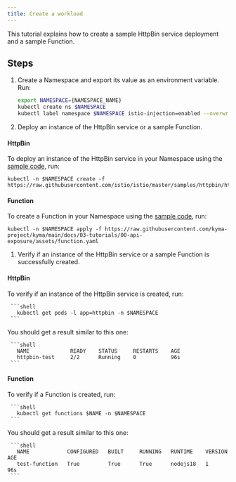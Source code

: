 ```yaml
---
title: Create a workload
---
```


This tutorial explains how to create a sample HttpBin service deployment and a sample Function.

## Steps

1. Create a Namespace and export its value as an environment variable. Run:

   ```bash
   export NAMESPACE={NAMESPACE_NAME}
   kubectl create ns $NAMESPACE
   kubectl label namespace $NAMESPACE istio-injection=enabled --overwrite
   ```
2. Deploy an instance of the HttpBin service or a sample Function.

<!-- tabs:start -->

#### **HttpBin**

   To deploy an instance of the HttpBin service in your Namespace using the [sample code](https://raw.githubusercontent.com/istio/istio/master/samples/httpbin/httpbin.yaml), run:

   ```shell
   kubectl -n $NAMESPACE create -f https://raw.githubusercontent.com/istio/istio/master/samples/httpbin/httpbin.yaml
   ```

#### **Function**

   To create a Function in your Namespace using the [sample code](https://raw.githubusercontent.com/kyma-project/kyma/main/docs/03-tutorials/00-api-exposure/assets/function.yaml), run:

   ```shell
   kubectl -n $NAMESPACE apply -f https://raw.githubusercontent.com/kyma-project/kyma/main/docs/03-tutorials/00-api-exposure/assets/function.yaml
   ```

<!-- tabs:end -->

1. Verify if an instance of the HttpBin service or a sample Function is successfully created.

<!-- tabs:start -->

#### **HttpBin**

   To verify if an instance of the HttpBin service is created, run:

     ```shell
       kubectl get pods -l app=httpbin -n $NAMESPACE
     ```
    
   You should get a result similar to this one:
    
     ```shell
       NAME             READY    STATUS     RESTARTS    AGE
       httpbin-test     2/2      Running    0           96s
     ```

#### **Function**

   To verify if a Function is created, run:

     ```shell
       kubectl get functions $NAME -n $NAMESPACE
     ```

   You should get a result similar to this one:
    
     ```shell
       NAME            CONFIGURED   BUILT     RUNNING   RUNTIME    VERSION   AGE
       test-function   True         True      True      nodejs18   1         96s
     ```

<!-- tabs:end -->